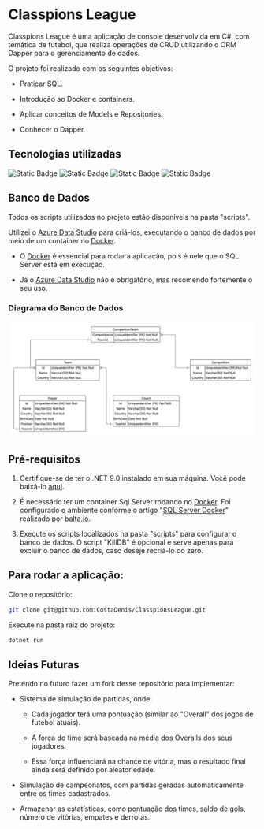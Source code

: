 # Classpions League

Classpions League é uma aplicação de console desenvolvida em C#, com temática de futebol, que realiza operações de CRUD utilizando o ORM Dapper para o gerenciamento de dados.

O projeto foi realizado com os seguintes objetivos:
- Praticar SQL.

- Introdução ao Docker e containers.

- Aplicar conceitos de Models e Repositories.

- Conhecer o Dapper.

## Tecnologias utilizadas

![Static Badge](https://img.shields.io/badge/DotNet-512BD4.svg?style=for-the-badge&logo=dotnet&logoColor=ffffff)
![Static Badge](https://img.shields.io/badge/CSharp-512BD4.svg?style=for-the-badge&logo=sharp&logoColor=ffffff)
![Static Badge](https://img.shields.io/badge/SQL-2B579A.svg?style=for-the-badge)
![Static Badge](https://img.shields.io/badge/Docker-2496ED.svg?style=for-the-badge)


## Banco de Dados

Todos os scripts utilizados no projeto estão disponíveis na pasta "scripts".

Utilizei o <a href="https://learn.microsoft.com/pt-br/azure-data-studio/download-azure-data-studio?view=sql-server-ver16&tabs=win-install%2Cwin-user-install%2Credhat-install%2Cwindows-uninstall%2Credhat-uninstall">Azure Data Studio</a> para criá-los, executando o banco de dados por meio de um container no <a href="https://www.docker.com/">Docker</a>.

 - O <a href="https://www.docker.com/">Docker</a> é essencial para rodar a aplicação, pois é nele que o SQL Server está em execução.

 - Já o <a href="https://learn.microsoft.com/pt-br/azure-data-studio/download-azure-data-studio?view=sql-server-ver16&tabs=win-install%2Cwin-user-install%2Credhat-install%2Cwindows-uninstall%2Credhat-uninstall">Azure Data Studio</a> não é obrigatório, mas recomendo fortemente o seu uso.

### Diagrama do Banco de Dados

![alt text](Diagrama.jpeg)

## Pré-requisitos

1. Certifique-se de ter o .NET 9.0 instalado em sua máquina. Você pode baixá-lo <a href="https://dotnet.microsoft.com/pt-br/download">aqui</a>.

2. É necessário ter um container Sql Server rodando no <a href="https://www.docker.com/">Docker</a>. Foi configurado o ambiente conforme o artigo "<a href="https://balta.io/blog/sql-server-docker">SQL Server Docker</a>" realizado por <a href="https://github.com/balta-io">balta.io</a>.

3. Execute os scripts localizados na pasta "scripts" para configurar o banco de dados. O script "KillDB" é opcional e serve apenas para excluir o banco de dados, caso deseje recriá-lo do zero.

## Para rodar a aplicação:

Clone o repositório:
```bash
git clone git@github.com:CostaDenis/ClasspionsLeague.git
```

Execute na pasta raíz do projeto:
```bash
dotnet run
```

## Ideias Futuras

Pretendo no futuro fazer um fork desse repositório para implementar:

- Sistema de simulação de partidas, onde:

    - Cada jogador terá uma pontuação (similar ao "Overall" dos jogos de futebol atuais).

    - A força do time será baseada na média dos Overalls dos seus jogadores.

    - Essa força influenciará na chance de vitória, mas o resultado final ainda será definido por aleatoriedade.
    
- Simulação de campeonatos, com partidas geradas automaticamente entre os times cadastrados.

- Armazenar as estatísticas, como pontuação dos times, saldo de gols, número de vitórias, empates e derrotas.









